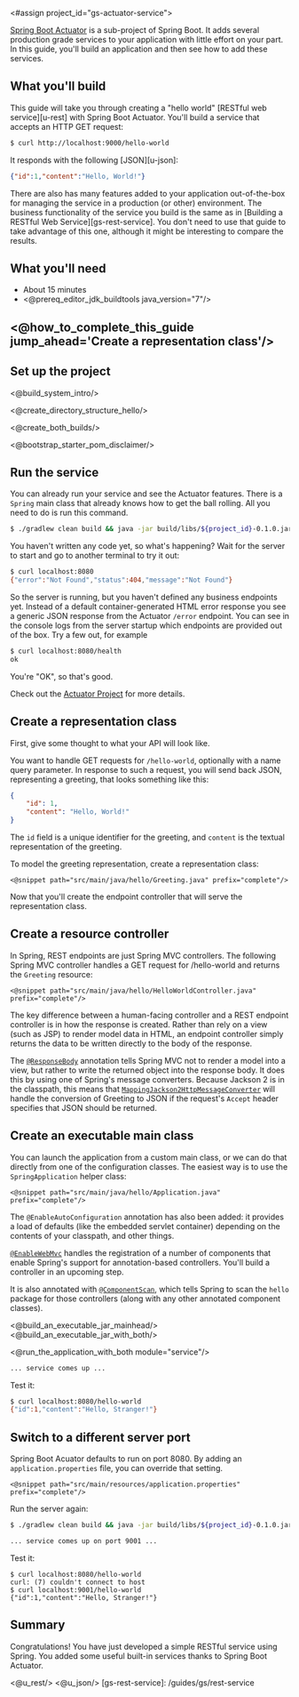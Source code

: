 <#assign project_id="gs-actuator-service">

[Spring Boot Actuator](https://github.com/SpringSource/spring-boot/tree/master/spring-boot-actuator) is a sub-project of Spring Boot. It adds several production grade services to your application with little effort on your part. In this guide, you'll build an application and then see how to add these services.

## What you'll build

This guide will take you through creating a "hello world" [RESTful web service][u-rest] with Spring Boot Actuator. You'll build a service that accepts an HTTP GET request:

```sh
$ curl http://localhost:9000/hello-world
```

It responds with the following [JSON][u-json]:

```json
{"id":1,"content":"Hello, World!"}
```

There are also has many features added to your application out-of-the-box for managing the service in a production (or other) environment.  The business functionality of the service you build is the same as in [Building a RESTful Web Service][gs-rest-service]. You don't need to use that guide to take advantage of this one, although it might be interesting to compare the results.

## What you'll need

 - About 15 minutes
 - <@prereq_editor_jdk_buildtools java_version="7"/>


## <@how_to_complete_this_guide jump_ahead='Create a representation class'/>


<a name="scratch"></a>
Set up the project
----------------------
<@build_system_intro/>

<@create_directory_structure_hello/>


<@create_both_builds/>

<@bootstrap_starter_pom_disclaimer/>

Run the service
-------------------

You can already run your service and see the Actuator features.  There is a `Spring` main class that already knows how to get the ball rolling. All you need to do is run this command.

```sh
$ ./gradlew clean build && java -jar build/libs/${project_id}-0.1.0.jar
```

You haven't written any code yet, so what's happening? Wait for the server to start and go to another terminal to try it out:

```sh
$ curl localhost:8080
{"error":"Not Found","status":404,"message":"Not Found"}
```

So the server is running, but you haven't defined any business endpoints yet.  Instead of a default container-generated HTML error response you see a generic JSON response from the Actuator `/error` endpoint.  You can see in the console logs from the server startup which endpoints are provided out of the box.  Try a few out, for example
```sh
$ curl localhost:8080/health
ok
```

You're "OK", so that's good.

Check out the [Actuator Project](https://github.com/SpringSource/spring-boot/tree/master/spring-boot-actuator) for more details.

<a name="initial"></a>
Create a representation class
-------------------------------
First, give some thought to what your API will look like.

You want to handle GET requests for `/hello-world`, optionally with a name query parameter. In response to such a request, you will send back JSON, representing a greeting, that looks something like this:

```json
{
    "id": 1,
    "content": "Hello, World!"
}
```
    
The `id` field is a unique identifier for the greeting, and `content` is the textual representation of the greeting.

To model the greeting representation, create a representation class:

    <@snippet path="src/main/java/hello/Greeting.java" prefix="complete"/>

Now that you'll create the endpoint controller that will serve the representation class.

Create a resource controller
------------------------------
In Spring, REST endpoints are just Spring MVC controllers. The following Spring MVC controller handles a GET request for /hello-world and returns the `Greeting` resource:

    <@snippet path="src/main/java/hello/HelloWorldController.java" prefix="complete"/>

The key difference between a human-facing controller and a REST endpoint controller is in how the response is created. Rather than rely on a view (such as JSP) to render model data in HTML, an endpoint controller simply returns the data to be written directly to the body of the response.

The [`@ResponseBody`](http://docs.spring.io/spring/docs/3.2.x/javadoc-api/org/springframework/web/bind/annotation/ResponseBody.html) annotation tells Spring MVC not to render a model into a view, but rather to write the returned object into the response body. It does this by using one of Spring's message converters. Because Jackson 2 is in the classpath, this means that [`MappingJackson2HttpMessageConverter`](http://docs.spring.io/spring/docs/3.2.x/javadoc-api/org/springframework/http/converter/json/MappingJackson2HttpMessageConverter.html) will handle the conversion of Greeting to JSON if the request's `Accept` header specifies that JSON should be returned.


Create an executable main class
-------------------------------

You can launch the application from a custom main class, or we can do that directly from one of the configuration classes.  The easiest way is to use the `SpringApplication` helper class:

    <@snippet path="src/main/java/hello/Application.java" prefix="complete"/>

The `@EnableAutoConfiguration` annotation has also been added: it provides a load of defaults (like the embedded servlet container) depending on the contents of your classpath, and other things.

[`@EnableWebMvc`](http://docs.spring.io/spring/docs/3.2.x/javadoc-api/org/springframework/web/servlet/config/annotation/EnableWebMvc.html) handles the registration of a number of components that enable Spring's support for annotation-based controllers. You'll build a controller in an upcoming step. 

It is also annotated with [`@ComponentScan`](http://docs.spring.io/spring/docs/3.2.x/javadoc-api/org/springframework/context/annotation/ComponentScan.html), which tells Spring to scan the `hello` package for those controllers (along with any other annotated component classes).

<@build_an_executable_jar_mainhead/>
<@build_an_executable_jar_with_both/>

<@run_the_application_with_both module="service"/>

```sh
... service comes up ...
```


Test it:

```sh
$ curl localhost:8080/hello-world
{"id":1,"content":"Hello, Stranger!"}
```

Switch to a different server port
-----------------------------------------

Spring Boot Acuator defaults to run on port 8080. By adding an `application.properties` file, you can override that setting.

    <@snippet path="src/main/resources/application.properties" prefix="complete"/>

Run the server again:

```sh
$ ./gradlew clean build && java -jar build/libs/${project_id}-0.1.0.jar

... service comes up on port 9001 ...
```
Test it:
```
$ curl localhost:8080/hello-world
curl: (7) couldn't connect to host
$ curl localhost:9001/hello-world
{"id":1,"content":"Hello, Stranger!"}
```

Summary
-----------------
Congratulations! You have just developed a simple RESTful service using Spring. You added some useful built-in services thanks to Spring Boot Actuator.

<@u_rest/>
<@u_json/>
[gs-rest-service]: /guides/gs/rest-service
